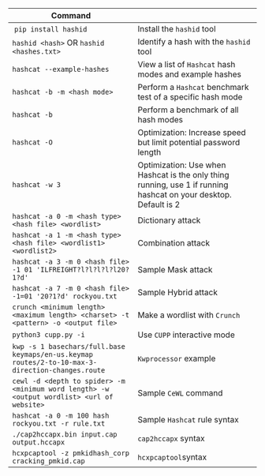 | **Command**                                                                                       |                                                                                                                   |
| ------------------------------------------------------------------------------------------------- | ----------------------------------------------------------------------------------------------------------------- |
|  `pip install hashid`                                                                             | Install the `hashid` tool                                                                                         |
| `hashid <hash>` OR `hashid <hashes.txt>`                                                          | Identify a hash with the `hashid` tool                                                                            |
| `hashcat --example-hashes`                                                                        | View a list of `Hashcat` hash modes and example hashes                                                            |
| `hashcat -b -m <hash mode>`                                                                       | Perform a `Hashcat` benchmark test of a specific hash mode                                                        |
| `hashcat -b`                                                                                      | Perform a benchmark of all hash modes                                                                             |
| `hashcat -O`                                                                                      | Optimization: Increase speed but limit potential password length                                                  |
| `hashcat -w 3`                                                                                    | Optimization: Use when Hashcat is the only thing running, use 1 if running hashcat on your desktop.  Default is 2 |
| `hashcat -a 0 -m <hash type> <hash file> <wordlist>`                                              | Dictionary attack                                                                                                 |
| `hashcat -a 1 -m <hash type> <hash file> <wordlist1> <wordlist2>`                                 | Combination attack                                                                                                |
| `hashcat -a 3 -m 0 <hash file> -1 01 'ILFREIGHT?l?l?l?l?l20?1?d'`                                 | Sample Mask attack                                                                                                |
| `hashcat -a 7 -m 0 <hash file> -1=01 '20?1?d' rockyou.txt`                                        | Sample Hybrid attack                                                                                              |
| `crunch <minimum length> <maximum length> <charset> -t <pattern> -o <output file>`                | Make a wordlist with `Crunch`                                                                                     |
| `python3 cupp.py -i`                                                                              | Use `CUPP` interactive mode                                                                                       |
| `kwp -s 1 basechars/full.base keymaps/en-us.keymap  routes/2-to-10-max-3-direction-changes.route` | `Kwprocessor` example                                                                                             |
| `cewl -d <depth to spider> -m <minimum word length> -w <output wordlist> <url of website>`        | Sample `CeWL` command                                                                                             |
| `hashcat -a 0 -m 100 hash rockyou.txt -r rule.txt`                                                | Sample `Hashcat` rule syntax                                                                                      |
| `./cap2hccapx.bin input.cap output.hccapx`                                                        | `cap2hccapx` syntax                                                                                               |
| `hcxpcaptool -z pmkidhash_corp cracking_pmkid.cap `                                               | `hcxpcaptool`syntax                                                                                               |